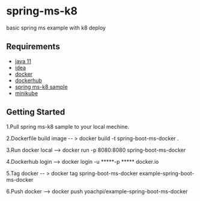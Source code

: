 # spring-ms-k8
basic spring ms example with k8 deploy

## Requirements

* [java 11](https://www.oracle.com/java/technologies/javase/jdk11-archive-downloads.html)
* [idea](https://www.jetbrains.com/idea/)
* [docker ](https://docs.docker.com/engine/install/)
* [dockerhub](https://hub.docker.com/)
* [spring ms-k8 sample](https://github.com/yoach/spring-ms-k8)
* [minikube](https://kubernetes.io/docs/tutorials/hello-minikube/)

 
## Getting Started

1.Pull spring ms-k8 sample to your local mechine.

2.Dockerfile build image -- > docker build -t spring-boot-ms-docker .

3.Run docker local --> docker run -p 8080:8080 spring-boot-ms-docker

4.Dockerhub login -->  docker login -u *****-p ***** docker.io

5.Tag docker -- > docker tag spring-boot-ms-docker example-spring-boot-ms-docker

6.Push docker --> docker push yoachpi/example-spring-boot-ms-docker

